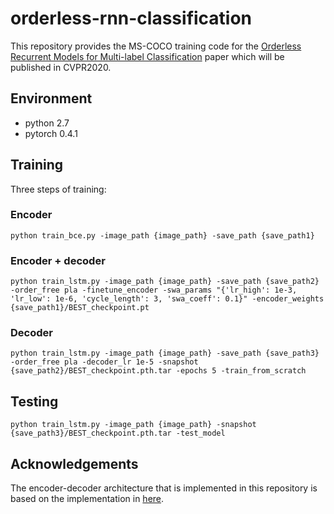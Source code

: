 # orderless-rnn-classification
This repository provides the MS-COCO training code for the [Orderless Recurrent Models for Multi-label Classification](https://arxiv.org/abs/1911.09996) paper which will be published in CVPR2020.

## Environment
* python 2.7
* pytorch 0.4.1

## Training
Three steps of training:
### Encoder
`python train_bce.py -image_path {image_path} -save_path {save_path1}`
### Encoder + decoder
`python train_lstm.py -image_path {image_path} -save_path {save_path2} -order_free pla -finetune_encoder -swa_params "{'lr_high': 1e-3, 'lr_low': 1e-6, 'cycle_length': 3, 'swa_coeff': 0.1}" -encoder_weights {save_path1}/BEST_checkpoint.pt`
### Decoder
`python train_lstm.py -image_path {image_path} -save_path {save_path3} -order_free pla -decoder_lr 1e-5 -snapshot {save_path2}/BEST_checkpoint.pth.tar -epochs 5 -train_from_scratch`

## Testing
`python train_lstm.py -image_path {image_path} -snapshot {save_path3}/BEST_checkpoint.pth.tar -test_model`

## Acknowledgements
The encoder-decoder architecture that is implemented in this repository is based on the implementation in [here](https://github.com/sgrvinod/a-PyTorch-Tutorial-to-Image-Captioning/).
